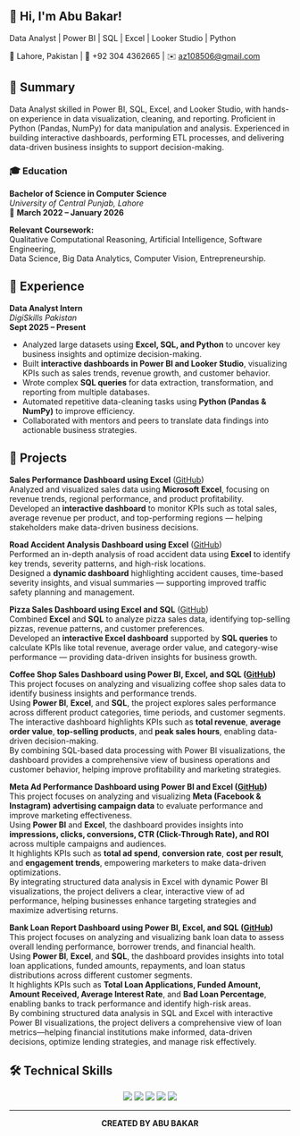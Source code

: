 ## 👋 Hi, I'm Abu Bakar!

Data Analyst | Power BI | SQL | Excel | Looker Studio | Python

📍 Lahore, Pakistan | 📱 +92 304 4362665 | ✉️ az108506@gmail.com

## 📝 Summary
Data Analyst skilled in Power BI, SQL, Excel, and Looker Studio, with hands-on experience in data visualization, cleaning, and reporting. Proficient in Python (Pandas, NumPy) for data manipulation and analysis. Experienced in building interactive dashboards, performing ETL processes, and delivering data-driven business insights to support decision-making.

### 🎓 Education  
**Bachelor of Science in Computer Science**  
*University of Central Punjab, Lahore*  
📅 **March 2022 – January 2026**  

**Relevant Coursework:**  
Qualitative Computational Reasoning, Artificial Intelligence, Software Engineering,  
Data Science, Big Data Analytics, Computer Vision, Entrepreneurship.

## 💼 Experience  

**Data Analyst Intern**  
*DigiSkills Pakistan*  
**Sept 2025 – Present**  

- Analyzed large datasets using **Excel, SQL, and Python** to uncover key business insights and optimize decision-making.  
- Built **interactive dashboards in Power BI and Looker Studio**, visualizing KPIs such as sales trends, revenue growth, and customer behavior.  
- Wrote complex **SQL queries** for data extraction, transformation, and reporting from multiple databases.  
- Automated repetitive data-cleaning tasks using **Python (Pandas & NumPy)** to improve efficiency.  
- Collaborated with mentors and peers to translate data findings into actionable business strategies.

 ## 🚀 Projects  

**Sales Performance Dashboard using Excel** ([GitHub](https://github.com/Abubakar35-byte/Sales-Performance-Dashboard-))  
Analyzed and visualized sales data using **Microsoft Excel**, focusing on revenue trends, regional performance, and product profitability.  
Developed an **interactive dashboard** to monitor KPIs such as total sales, average revenue per product, and top-performing regions — helping stakeholders make data-driven business decisions. 

**Road Accident Analysis Dashboard using Excel** ([GitHub](https://github.com/Abubakar35-byte/-Road-Accident-Analysis-Dashboard))  
Performed an in-depth analysis of road accident data using **Excel** to identify key trends, severity patterns, and high-risk locations.  
Designed a **dynamic dashboard** highlighting accident causes, time-based severity insights, and visual summaries — supporting improved traffic safety planning and management.  

**Pizza Sales Dashboard using Excel and SQL** ([GitHub](https://github.com/Abubakar35-byte/Pizza-Sales-Analysis-Excel-Sql))  
Combined **Excel** and **SQL** to analyze pizza sales data, identifying top-selling pizzas, revenue patterns, and customer preferences.  
Developed an **interactive Excel dashboard** supported by **SQL queries** to calculate KPIs like total revenue, average order value, and category-wise performance — providing data-driven insights for business growth.  

**Coffee Shop Sales Dashboard using Power BI, Excel, and SQL ([GitHub](https://github.com/Abubakar35-byte/Coffee-Shop-Sales-Dashboard))**  
This project focuses on analyzing and visualizing coffee shop sales data to identify business insights and performance trends.  
Using **Power BI**, **Excel**, and **SQL**, the project explores sales performance across different product categories, time periods, and customer segments.  
The interactive dashboard highlights KPIs such as **total revenue**, **average order value**, **top-selling products**, and **peak sales hours**, enabling data-driven decision-making.  
By combining SQL-based data processing with Power BI visualizations, the dashboard provides a comprehensive view of business operations and customer behavior, helping improve profitability and marketing strategies.  

**Meta Ad Performance Dashboard using Power BI and Excel ([GitHub](https://github.com/Abubakar35-byte/Meta-Ad-Performance-Dashboard))**  
This project focuses on analyzing and visualizing **Meta (Facebook & Instagram) advertising campaign data** to evaluate performance and improve marketing effectiveness.  
Using **Power BI** and **Excel**, the dashboard provides insights into **impressions, clicks, conversions, CTR (Click-Through Rate), and ROI** across multiple campaigns and audiences.  
It highlights KPIs such as **total ad spend**, **conversion rate**, **cost per result**, and **engagement trends**, empowering marketers to make data-driven optimizations.  
By integrating structured data analysis in Excel with dynamic Power BI visualizations, the project delivers a clear, interactive view of ad performance, helping businesses enhance targeting strategies and maximize advertising returns.

**Bank Loan Report Dashboard using Power BI, Excel, and SQL ([GitHub](https://github.com/Abubakar35-byte/Bank-Loan-Report-Dashboard))**  
This project focuses on analyzing and visualizing bank loan data to assess overall lending performance, borrower trends, and financial health.  
Using **Power BI**, **Excel**, and **SQL**, the dashboard provides insights into total loan applications, funded amounts, repayments, and loan status distributions across different customer segments.  
It highlights KPIs such as **Total Loan Applications, Funded Amount, Amount Received, Average Interest Rate**, and **Bad Loan Percentage**, enabling banks to track performance and identify high-risk areas.  
By combining structured data analysis in SQL and Excel with interactive Power BI visualizations, the project delivers a comprehensive view of loan metrics—helping financial institutions make informed, data-driven decisions, optimize lending strategies, and manage risk effectively.  

## 🛠️ Technical Skills  

<p align="center">
  <img src="https://img.shields.io/badge/Excel-217346?style=for-the-badge&logo=microsoftexcel&logoColor=white" />
  <img src="https://img.shields.io/badge/MySQL-005C84?style=for-the-badge&logo=mysql&logoColor=white" />
  <img src="https://img.shields.io/badge/Power%20BI-F2C811?style=for-the-badge&logo=powerbi&logoColor=black" />
  <img src="https://img.shields.io/badge/Looker%20Studio-4285F4?style=for-the-badge&logo=looker&logoColor=white" />
  <img src="https://img.shields.io/badge/Python-3776AB?style=for-the-badge&logo=python&logoColor=white" />
</p>

---

<p align="center">
  <b>CREATED BY ABU BAKAR</b>
</p>




                

